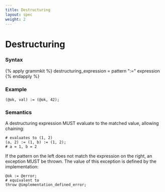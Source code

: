 ```yaml
---
title: Destructuring
layout: spec
weight: 2
---
```


# Destructuring

### Syntax

{% apply grammkit %}
destructuring_expression = pattern ":=" expression
{% endapply %}


### Example

```letlang
(@ok, val) := (@ok, 42);
```

### Semantics

A destructuring expression MUST evaluate to the matched value, allowing chaining:

```letlang
# evaluates to (1, 2)
(a, 2) := (1, b) := (1, 2);
# a = 1, b = 2
```

If the pattern on the left does not match the expression on the right, an
exception MUST be thrown. The value of this exception is defined by the
implementation:

```letlang
@ok := @error;
# equivalent to
throw @implementation_defined_error;
```
